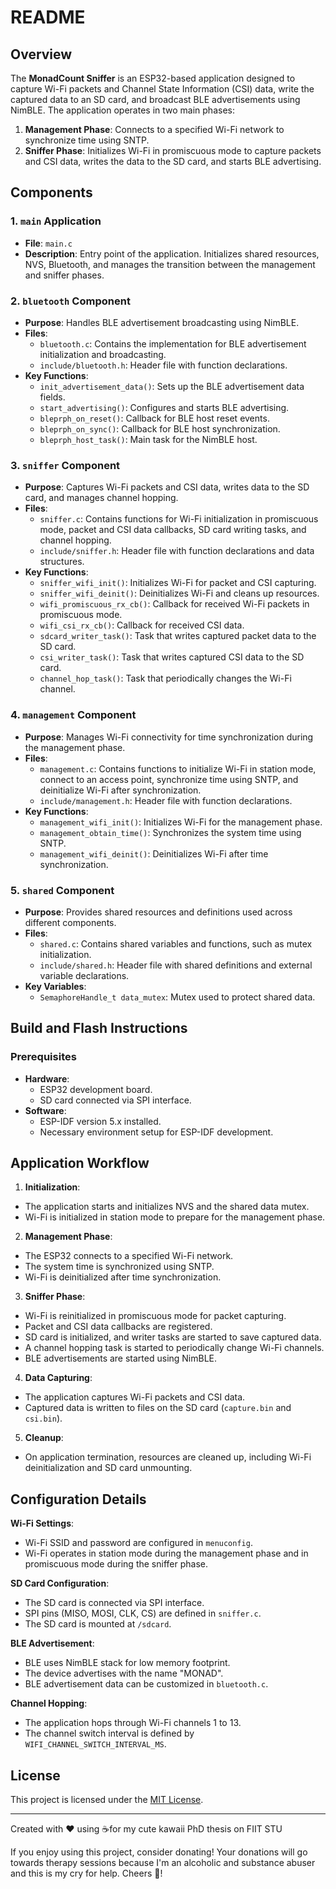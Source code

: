 # README

## Overview

The **MonadCount Sniffer** is an ESP32-based application designed to capture Wi-Fi packets and Channel State Information
(CSI) data, write the captured data to an SD card, and broadcast BLE advertisements using NimBLE. The application 
operates in two main phases:

1. **Management Phase**: Connects to a specified Wi-Fi network to synchronize time using SNTP.
2. **Sniffer Phase**: Initializes Wi-Fi in promiscuous mode to capture packets and CSI data, writes the data to the SD 
card, and starts BLE advertising.


## Components

### 1. **`main` Application**

- **File**: `main.c`
- **Description**: Entry point of the application. Initializes shared resources, NVS, Bluetooth, and manages the 
transition between the management and sniffer phases.

### 2. **`bluetooth` Component**

- **Purpose**: Handles BLE advertisement broadcasting using NimBLE.
- **Files**:
    - `bluetooth.c`: Contains the implementation for BLE advertisement initialization and broadcasting.
    - `include/bluetooth.h`: Header file with function declarations.
- **Key Functions**:
    - `init_advertisement_data()`: Sets up the BLE advertisement data fields.
    - `start_advertising()`: Configures and starts BLE advertising.
    - `bleprph_on_reset()`: Callback for BLE host reset events.
    - `bleprph_on_sync()`: Callback for BLE host synchronization.
    - `bleprph_host_task()`: Main task for the NimBLE host.

### 3. **`sniffer` Component**

- **Purpose**: Captures Wi-Fi packets and CSI data, writes data to the SD card, and manages channel hopping.
- **Files**:
    - `sniffer.c`: Contains functions for Wi-Fi initialization in promiscuous mode, packet and CSI data callbacks,
    SD card writing tasks, and channel hopping.
    - `include/sniffer.h`: Header file with function declarations and data structures.
- **Key Functions**:
    - `sniffer_wifi_init()`: Initializes Wi-Fi for packet and CSI capturing.
    - `sniffer_wifi_deinit()`: Deinitializes Wi-Fi and cleans up resources.
    - `wifi_promiscuous_rx_cb()`: Callback for received Wi-Fi packets in promiscuous mode.
    - `wifi_csi_rx_cb()`: Callback for received CSI data.
    - `sdcard_writer_task()`: Task that writes captured packet data to the SD card.
    - `csi_writer_task()`: Task that writes captured CSI data to the SD card.
    - `channel_hop_task()`: Task that periodically changes the Wi-Fi channel.

### 4. **`management` Component**

- **Purpose**: Manages Wi-Fi connectivity for time synchronization during the management phase.
- **Files**:
    - `management.c`: Contains functions to initialize Wi-Fi in station mode, connect to an access point,
    synchronize time using SNTP, and deinitialize Wi-Fi after synchronization.
    - `include/management.h`: Header file with function declarations.
- **Key Functions**:
    - `management_wifi_init()`: Initializes Wi-Fi for the management phase.
    - `management_obtain_time()`: Synchronizes the system time using SNTP.
    - `management_wifi_deinit()`: Deinitializes Wi-Fi after time synchronization.

### 5. **`shared` Component**

- **Purpose**: Provides shared resources and definitions used across different components.
- **Files**:
    - `shared.c`: Contains shared variables and functions, such as mutex initialization.
    - `include/shared.h`: Header file with shared definitions and external variable declarations.
- **Key Variables**:
    - `SemaphoreHandle_t data_mutex`: Mutex used to protect shared data.

## Build and Flash Instructions

### Prerequisites

- **Hardware**:
    - ESP32 development board.
    - SD card connected via SPI interface.
- **Software**:
    - ESP-IDF version 5.x installed.
    - Necessary environment setup for ESP-IDF development.

## Application Workflow

1. **Initialization**:

- The application starts and initializes NVS and the shared data mutex.
- Wi-Fi is initialized in station mode to prepare for the management phase.

2. **Management Phase**:

- The ESP32 connects to a specified Wi-Fi network.
- The system time is synchronized using SNTP.
- Wi-Fi is deinitialized after time synchronization.

3. **Sniffer Phase**:

- Wi-Fi is reinitialized in promiscuous mode for packet capturing.
- Packet and CSI data callbacks are registered.
- SD card is initialized, and writer tasks are started to save captured data.
- A channel hopping task is started to periodically change Wi-Fi channels.
- BLE advertisements are started using NimBLE.

4. **Data Capturing**:

- The application captures Wi-Fi packets and CSI data.
- Captured data is written to files on the SD card (`capture.bin` and `csi.bin`).

5. **Cleanup**:

- On application termination, resources are cleaned up, including Wi-Fi deinitialization and SD card unmounting.

## Configuration Details

**Wi-Fi Settings**:

- Wi-Fi SSID and password are configured in `menuconfig`.
- Wi-Fi operates in station mode during the management phase and in promiscuous mode during the sniffer phase.

**SD Card Configuration**:
 
- The SD card is connected via SPI interface.
- SPI pins (MISO, MOSI, CLK, CS) are defined in `sniffer.c`.
- The SD card is mounted at `/sdcard`.

**BLE Advertisement**:

- BLE uses NimBLE stack for low memory footprint.
- The device advertises with the name "MONAD".
- BLE advertisement data can be customized in `bluetooth.c`.

**Channel Hopping**:
- The application hops through Wi-Fi channels 1 to 13.
- The channel switch interval is defined by `WIFI_CHANNEL_SWITCH_INTERVAL_MS`.

## License

This project is licensed under the [MIT License](LICENSE).

---
Created with ❤️ using ☕️for my cute kawaii PhD thesis on FIIT STU

If you enjoy using this project, consider donating! Your donations will go towards therapy sessions because
I'm an alcoholic and substance abuser and this is my cry for help. Cheers 🍻!
